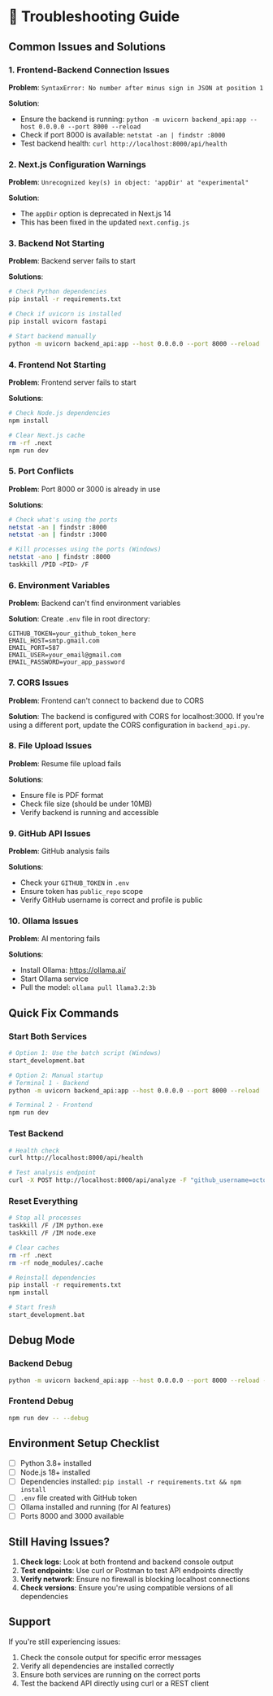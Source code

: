 # 🔧 Troubleshooting Guide

## Common Issues and Solutions

### 1. Frontend-Backend Connection Issues

**Problem**: `SyntaxError: No number after minus sign in JSON at position 1`

**Solution**: 
- Ensure the backend is running: `python -m uvicorn backend_api:app --host 0.0.0.0 --port 8000 --reload`
- Check if port 8000 is available: `netstat -an | findstr :8000`
- Test backend health: `curl http://localhost:8000/api/health`

### 2. Next.js Configuration Warnings

**Problem**: `Unrecognized key(s) in object: 'appDir' at "experimental"`

**Solution**: 
- The `appDir` option is deprecated in Next.js 14
- This has been fixed in the updated `next.config.js`

### 3. Backend Not Starting

**Problem**: Backend server fails to start

**Solutions**:
```bash
# Check Python dependencies
pip install -r requirements.txt

# Check if uvicorn is installed
pip install uvicorn fastapi

# Start backend manually
python -m uvicorn backend_api:app --host 0.0.0.0 --port 8000 --reload
```

### 4. Frontend Not Starting

**Problem**: Frontend server fails to start

**Solutions**:
```bash
# Check Node.js dependencies
npm install

# Clear Next.js cache
rm -rf .next
npm run dev
```

### 5. Port Conflicts

**Problem**: Port 8000 or 3000 is already in use

**Solutions**:
```bash
# Check what's using the ports
netstat -an | findstr :8000
netstat -an | findstr :3000

# Kill processes using the ports (Windows)
netstat -ano | findstr :8000
taskkill /PID <PID> /F
```

### 6. Environment Variables

**Problem**: Backend can't find environment variables

**Solution**: Create `.env` file in root directory:
```env
GITHUB_TOKEN=your_github_token_here
EMAIL_HOST=smtp.gmail.com
EMAIL_PORT=587
EMAIL_USER=your_email@gmail.com
EMAIL_PASSWORD=your_app_password
```

### 7. CORS Issues

**Problem**: Frontend can't connect to backend due to CORS

**Solution**: The backend is configured with CORS for localhost:3000. If you're using a different port, update the CORS configuration in `backend_api.py`.

### 8. File Upload Issues

**Problem**: Resume file upload fails

**Solutions**:
- Ensure file is PDF format
- Check file size (should be under 10MB)
- Verify backend is running and accessible

### 9. GitHub API Issues

**Problem**: GitHub analysis fails

**Solutions**:
- Check your `GITHUB_TOKEN` in `.env`
- Ensure token has `public_repo` scope
- Verify GitHub username is correct and profile is public

### 10. Ollama Issues

**Problem**: AI mentoring fails

**Solutions**:
- Install Ollama: https://ollama.ai/
- Start Ollama service
- Pull the model: `ollama pull llama3.2:3b`

## Quick Fix Commands

### Start Both Services
```bash
# Option 1: Use the batch script (Windows)
start_development.bat

# Option 2: Manual startup
# Terminal 1 - Backend
python -m uvicorn backend_api:app --host 0.0.0.0 --port 8000 --reload

# Terminal 2 - Frontend
npm run dev
```

### Test Backend
```bash
# Health check
curl http://localhost:8000/api/health

# Test analysis endpoint
curl -X POST http://localhost:8000/api/analyze -F "github_username=octocat"
```

### Reset Everything
```bash
# Stop all processes
taskkill /F /IM python.exe
taskkill /F /IM node.exe

# Clear caches
rm -rf .next
rm -rf node_modules/.cache

# Reinstall dependencies
pip install -r requirements.txt
npm install

# Start fresh
start_development.bat
```

## Debug Mode

### Backend Debug
```bash
python -m uvicorn backend_api:app --host 0.0.0.0 --port 8000 --reload --log-level debug
```

### Frontend Debug
```bash
npm run dev -- --debug
```

## Environment Setup Checklist

- [ ] Python 3.8+ installed
- [ ] Node.js 18+ installed
- [ ] Dependencies installed: `pip install -r requirements.txt && npm install`
- [ ] `.env` file created with GitHub token
- [ ] Ollama installed and running (for AI features)
- [ ] Ports 8000 and 3000 available

## Still Having Issues?

1. **Check logs**: Look at both frontend and backend console output
2. **Test endpoints**: Use curl or Postman to test API endpoints directly
3. **Verify network**: Ensure no firewall is blocking localhost connections
4. **Check versions**: Ensure you're using compatible versions of all dependencies

## Support

If you're still experiencing issues:
1. Check the console output for specific error messages
2. Verify all dependencies are installed correctly
3. Ensure both services are running on the correct ports
4. Test the backend API directly using curl or a REST client 